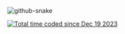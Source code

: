 <picture>
  <source media="(prefers-color-scheme: dark)" srcset="https://raw.githubusercontent.com/eliasjhl/eliasjhl/output/github-contribution-grid-snake-dark.svg" />
  <source media="(prefers-color-scheme: light)" srcset="https://raw.githubusercontent.com/eliasjhl/eliasjhl/output/github-contribution-grid-snake.svg" />
  <img alt="github-snake" src="github-snake.svg" />
</picture>

<a href="https://wakatime.com/@018c7ebf-3e46-4d42-bf5c-17c505079e48"><img src="https://wakatime.com/badge/user/018c7ebf-3e46-4d42-bf5c-17c505079e48.svg" alt="Total time coded since Dec 19 2023" /></a>
